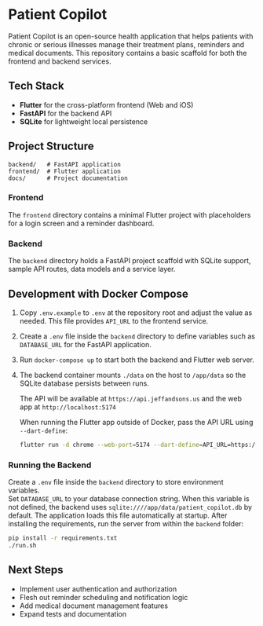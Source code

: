 # Patient Copilot

Patient Copilot is an open-source health application that helps patients with chronic or serious illnesses manage their treatment plans, reminders and medical documents. This repository contains a basic scaffold for both the frontend and backend services.

## Tech Stack

- **Flutter** for the cross-platform frontend (Web and iOS)
- **FastAPI** for the backend API
- **SQLite** for lightweight local persistence

## Project Structure

```
backend/   # FastAPI application
frontend/  # Flutter application
docs/      # Project documentation
```

### Frontend
The `frontend` directory contains a minimal Flutter project with placeholders for a login screen and a reminder dashboard.

### Backend
The `backend` directory holds a FastAPI project scaffold with SQLite support, sample API routes, data models and a service layer.


## Development with Docker Compose

1. Copy `.env.example` to `.env` at the repository root and adjust the value as
   needed. This file provides `API_URL` to the frontend service.
2. Create a `.env` file inside the `backend` directory to define variables such
   as `DATABASE_URL` for the FastAPI application.
3. Run `docker-compose up` to start both the backend and Flutter web server.
4. The backend container mounts `./data` on the host to `/app/data` so the
   SQLite database persists between runs.


   The API will be available at `https://api.jeffandsons.us` and the web app at
   `http://localhost:5174`

   When running the Flutter app outside of Docker, pass the API URL using
   `--dart-define`:

   ```bash
   flutter run -d chrome --web-port=5174 --dart-define=API_URL=https://api.jeffandsons.us
   ```

   
### Running the Backend
Create a `.env` file inside the `backend` directory to store environment variables.  
Set `DATABASE_URL` to your database connection string. When this variable is not defined, the backend uses `sqlite:////app/data/patient_copilot.db` by default. The application loads this file automatically at startup. After installing the requirements, run the server from within the `backend` folder:



```bash
pip install -r requirements.txt
./run.sh
```


## Next Steps

- Implement user authentication and authorization
- Flesh out reminder scheduling and notification logic
- Add medical document management features
- Expand tests and documentation
